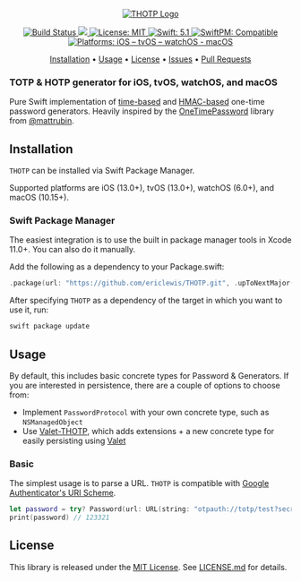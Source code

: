 <p align="center">
    <a href="#">
        <img src="https://repository-images.githubusercontent.com/209410933/b4103000-dae0-11e9-9d44-c8a9d88f57b4" alt="THOTP Logo">
        
<p align="center">
    <a href="https://app.bitrise.io/app/a63b657c1a6f5d86#/builds">
        <img src="https://app.bitrise.io/app/a63b657c1a6f5d86.svg?token=g7-9vCfpqt8mp52OulTckw&branch=master" alt="Build Status">
    <a href="https://codecov.io/gh/ericlewis/THOTP">
        <img src="https://codecov.io/gh/ericlewis/THOTP/branch/master/graph/badge.svg" />
    </a>
    </a>
    <a href="https://github.com/piknotech/SFSafeSymbols/blob/stable/LICENSE.md">
        <img src="https://img.shields.io/badge/license-MIT-lightgrey.svg" alt="License: MIT">
    </a>
    <a href="#">
        <img src="https://img.shields.io/badge/swift-5.1-FFAC45.svg" alt="Swift: 5.1">
    </a>
    <a href="https://github.com/apple/swift-package-manager">
        <img src="https://img.shields.io/badge/SwiftPM-✓-brightgreen.svg" alt="SwiftPM: Compatible">
    </a>
    <a href="#">
    <img src="https://img.shields.io/badge/platforms-iOS%20|%20tvOS%20|%20watchOS%20|%20macOS-purple.svg"
        alt="Platforms: iOS – tvOS – watchOS - macOS">
    </a>
</p>

<p align="center">
    <a href="#installation">Installation</a>
  • <a href="#usage">Usage</a>
  • <a href="#license">License</a>
  • <a href="https://github.com/ericlewis/THOTP/issues">Issues</a>
  • <a href="https://github.com/ericlewis/THOTP/pulls">Pull Requests</a>
</p>

### TOTP & HOTP generator for iOS, tvOS, watchOS, and macOS

Pure Swift implementation of [time-based](https://en.wikipedia.org/wiki/Time-based_One-time_Password_algorithm) and [HMAC-based](https://en.wikipedia.org/wiki/HMAC-based_One-time_Password_algorithm) one-time password generators. Heavily inspired by the [OneTimePassword](https://github.com/mattrubin/OneTimePassword) library from [@mattrubin](https://github.com/mattrubin).

## Installation

`THOTP` can be installed via Swift Package Manager.

Supported platforms are iOS (13.0+), tvOS (13.0+), watchOS (6.0+), and macOS (10.15+).

### Swift Package Manager

The easiest integration is to use the built in package manager tools in Xcode 11.0+. You can also do it manually.

Add the following as a dependency to your Package.swift:
```swift
.package(url: "https://github.com/ericlewis/THOTP.git", .upToNextMajor(from: "1.0.0"))
```
After specifying `THOTP` as a dependency of the target in which you want to use it, run:
```bash
swift package update
```

## Usage

By default, this includes basic concrete types for Password & Generators. If you are interested in persistence, there are a couple of options to choose from:

* Implement `PasswordProtocol` with your own concrete type, such as `NSManagedObject`
* Use [Valet-THOTP](https://github.com/ericlewis/Valet-THOTP), which adds extensions + a new concrete type for easily persisting using [Valet](https://github.com/square/Valet)

### Basic 
The simplest usage is to parse a URL. `THOTP` is compatible with [Google Authenticator's URI Scheme](https://github.com/google/google-authenticator/wiki/Key-Uri-Format).
```swift
let password = try? Password(url: URL(string: "otpauth://totp/test?secret=GEZDGNBV")!)
print(password) // 123321
```

## License

This library is released under the [MIT License](http://opensource.org/licenses/MIT). See [LICENSE.md](https://github.com/ericlewis/THOTP/blob/master/LICENSE.md) for details.
